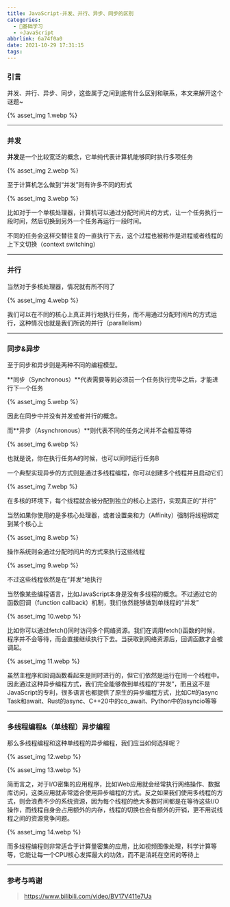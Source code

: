 ```yaml
---
title: JavaScript-并发、并行、异步、同步的区别
categories:
  - 🌙基础学习
  - ⭐JavaScript
abbrlink: 6a74f0a0
date: 2021-10-29 17:31:15
tags:
---
```


### 引言

并发、并行、异步、同步，这些属于之间到底有什么区别和联系，本文来解开这个谜题~

{% asset_img 1.webp %}

***

<!--more-->

### 并发

**并发**是一个比较宽泛的概念，它单纯代表计算机能够同时执行多项任务

{% asset_img 2.webp %}

至于计算机怎么做到“并发”则有许多不同的形式

{% asset_img 3.webp %}

比如对于一个单核处理器，计算机可以通过分配时间片的方式，让一个任务执行一段时间，然后切换到另外一个任务再运行一段时间。

不同的任务会这样交替往复的一直执行下去，这个过程也被称作是进程或者线程的上下文切换（context switching）

***

### 并行

当然对于多核处理器，情况就有所不同了

{% asset_img 4.webp %}

我们可以在不同的核心上真正并行地执行任务，而不用通过分配时间片的方式运行，这种情况也就是我们所说的并行（parallelism）

***

### 同步&异步

至于同步和异步则是两种不同的编程模型。

**同步（Synchronous）**代表需要等到必须前一个任务执行完毕之后，才能进行下一个任务

{% asset_img 5.webp %}

因此在同步中并没有并发或者并行的概念。

而**异步（Asynchronous）**则代表不同的任务之间并不会相互等待

{% asset_img 6.webp %}

也就是说，你在执行任务A的时候，也可以同时运行任务B

一个典型实现异步的方式则是通过多线程编程，你可以创建多个线程并且启动它们

{% asset_img 7.webp %}

在多核的环境下，每个线程就会被分配到独立的核心上运行，实现真正的“并行”

当然如果你使用的是多核心处理器，或者设置亲和力（Affinity）强制将线程绑定到某个核心上

{% asset_img 8.webp %}

操作系统则会通过分配时间片的方式来执行这些线程

{% asset_img 9.webp %}

不过这些线程依然是在“并发”地执行

当然像某些编程语言，比如JavaScript本身是没有多线程的概念。不过通过它的函数回调（function callback）机制，我们依然能够做到单线程的“并发”

{% asset_img 10.webp %}

比如你可以通过fetch()同时访问多个网络资源。我们在调用fetch()函数的时候，程序并不会等待，而会直接继续执行下去。当获取到网络资源后，回调函数才会被调起。

{% asset_img 11.webp %}

虽然主程序和回调函数看起来是同时进行的，但它们依然是运行在同一个线程中。因此通过这种异步编程方式，我们完全能够做到单线程的“并发”，而且这不是JavaScript的专利，很多语言也都提供了原生的异步编程方式，比如C#的async Task和await、Rust的async、C++20中的co_await、Python中的asyncio等等

***

### 多线程编程&（单线程）异步编程

那么多线程编程和这种单线程的异步编程，我们应当如何选择呢？

{% asset_img 12.webp %}

{% asset_img 13.webp %}

简而言之，对于I/O密集的应用程序，比如Web应用就会经常执行网络操作、数据库访问，这类应用就非常适合使用异步编程的方式。反之如果我们使用多线程的方式，则会浪费不少的系统资源，因为每个线程的绝大多数时间都是在等待这些I/O操作，而线程自身会占用额外的内存，线程的切换也会有额外的开销，更不用说线程之间的资源竞争问题。

{% asset_img 14.webp %}

而多线程编程则非常适合于计算量密集的应用，比如视频图像处理，科学计算等等，它能让每一个CPU核心发挥最大的功效，而不是消耗在空闲的等待上

***

### 参考与鸣谢

> <https://www.bilibili.com/video/BV17V411e7Ua>
